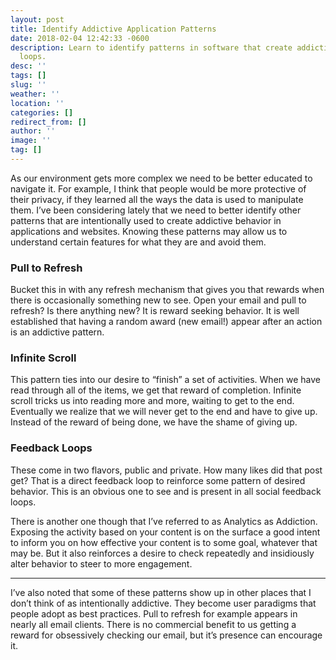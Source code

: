 ```yaml
---
layout: post
title: Identify Addictive Application Patterns
date: 2018-02-04 12:42:33 -0600
description: Learn to identify patterns in software that create addictive feedback
  loops.
desc: ''
tags: []
slug: ''
weather: ''
location: ''
categories: []
redirect_from: []
author: ''
image: ''
tag: []
---
```

As our environment gets more complex we need to be better educated to navigate it. For example, I think that people would be more protective of their privacy, if they learned all the ways the data is used to manipulate them. I’ve been considering lately that we need to better identify other patterns that are intentionally used to create addictive behavior in applications and websites. Knowing these patterns may allow us to understand certain features for what they are and avoid them.

### Pull to Refresh

Bucket this in with any refresh mechanism that gives you that rewards when there is occasionally something new to see. Open your email and pull to refresh? Is there anything new? It is reward seeking behavior. It is well established that having a random award (new email!) appear after an action is an addictive pattern.

### Infinite Scroll

This pattern ties into our desire to “finish” a set of activities. When we have read through all of the items, we get that reward of completion. Infinite scroll tricks us into reading more and more, waiting to get to the end. Eventually we realize that we will never get to the end and have to give up. Instead of the reward of being done, we have the shame of giving up.

### Feedback Loops

These come in two flavors, public and private. How many likes did that post get? That is a direct feedback loop to reinforce some pattern of desired behavior. This is an obvious one to see and is present in all social feedback loops.

There is another one though that I’ve referred to as Analytics as Addiction. Exposing the activity based on your content is on the surface a good intent to inform you on how effective your content is to some goal, whatever that may be. But it also reinforces a desire to check repeatedly and insidiously alter behavior to steer to more engagement.

---

I’ve also noted that some of these patterns show up in other places that I don’t think of as intentionally addictive. They become user paradigms that people adopt as best practices. Pull to refresh for example appears in nearly all email clients. There is no commercial benefit to us getting a reward for obsessively checking our email, but it’s presence can encourage it.